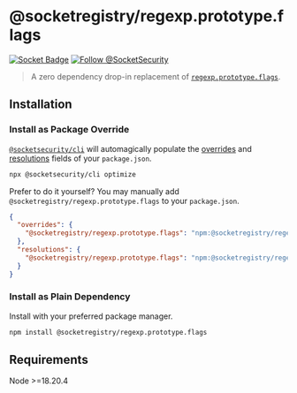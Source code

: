 # @socketregistry/regexp.prototype.flags

[![Socket Badge](https://socket.dev/api/badge/npm/package/@socketregistry/regexp.prototype.flags)](https://socket.dev/npm/package/@socketregistry/regexp.prototype.flags)
[![Follow @SocketSecurity](https://img.shields.io/twitter/follow/SocketSecurity?style=social)](https://twitter.com/SocketSecurity)

> A zero dependency drop-in replacement of
> [`regexp.prototype.flags`](https://www.npmjs.com/package/regexp.prototype.flags).

## Installation

### Install as Package Override

[`@socketsecurity/cli`](https://www.npmjs.com/package/@socketsecurity/cli) will
automagically populate the
[overrides](https://docs.npmjs.com/cli/v9/configuring-npm/package-json#overrides)
and [resolutions](https://yarnpkg.com/configuration/manifest#resolutions) fields
of your `package.json`.

```sh
npx @socketsecurity/cli optimize
```

Prefer to do it yourself? You may manually add
`@socketregistry/regexp.prototype.flags` to your `package.json`.

```json
{
  "overrides": {
    "@socketregistry/regexp.prototype.flags": "npm:@socketregistry/regexp.prototype.flags@^1"
  },
  "resolutions": {
    "@socketregistry/regexp.prototype.flags": "npm:@socketregistry/regexp.prototype.flags@^1"
  }
}
```

### Install as Plain Dependency

Install with your preferred package manager.

```sh
npm install @socketregistry/regexp.prototype.flags
```

## Requirements

Node &gt;=18.20.4
